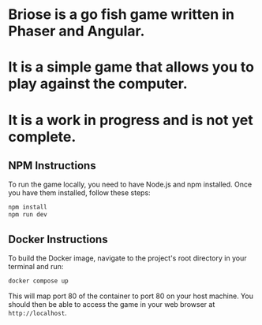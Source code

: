 # Briose is a go fish game written in Phaser and Angular.

# It is a simple game that allows you to play against the computer.

# It is a work in progress and is not yet complete.

## NPM Instructions

To run the game locally, you need to have Node.js and npm installed. Once you have them installed, follow these steps:
```bash
npm install
npm run dev
```

## Docker Instructions

To build the Docker image, navigate to the project's root directory in your terminal and run:
```bash
docker compose up
```
This will map port 80 of the container to port 80 on your host machine. You should then be able to access the game in your web browser at `http://localhost`.
